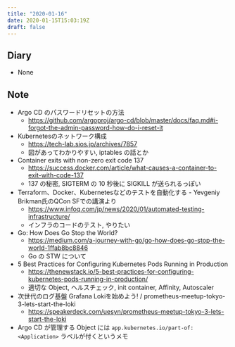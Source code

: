 ```yaml
---
title: "2020-01-16"
date: 2020-01-15T15:03:19Z
draft: false
---
```


## Diary

* None

## Note

* Argo CD のパスワードリセットの方法
  * https://github.com/argoproj/argo-cd/blob/master/docs/faq.md#i-forgot-the-admin-password-how-do-i-reset-it
* Kubernetesのネットワーク構成
  * https://tech-lab.sios.jp/archives/7857
  * 図があってわかりやすい, iptables の話とか
* Container exits with non-zero exit code 137
  * https://success.docker.com/article/what-causes-a-container-to-exit-with-code-137
  * 137 の秘密, SIGTERM の 10 秒後に SIGKILL が送られるっぽい
* Terraform、Docker、Kubernetesなどのテストを自動化する - Yevgeniy Brikman氏のQCon SFでの講演より
  * https://www.infoq.com/jp/news/2020/01/automated-testing-infrastructure/
  * インフラのコードのテスト, やりたい
* Go: How Does Go Stop the World?
  * https://medium.com/a-journey-with-go/go-how-does-go-stop-the-world-1ffab8bc8846
  * Go の STW について
* 5 Best Practices for Configuring Kubernetes Pods Running in Production
  * https://thenewstack.io/5-best-practices-for-configuring-kubernetes-pods-running-in-production/
  * 適切な Object, ヘルスチェック, init container, Affinity, Autoscaler
* 次世代のログ基盤 Grafana Lokiを始めよう! / prometheus-meetup-tokyo-3-lets-start-the-loki
  * https://speakerdeck.com/uesyn/prometheus-meetup-tokyo-3-lets-start-the-loki
* Argo CD が管理する Object には `app.kubernetes.io/part-of: <Application>` ラベルが付くというメモ
